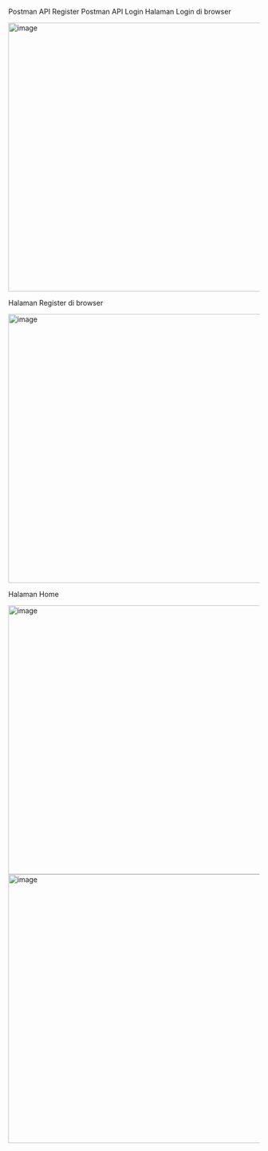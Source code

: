 Postman API Register
Postman API Login
Halaman Login di browser

<img width="959" height="539" alt="image" src="https://github.com/user-attachments/assets/920dd4ca-3214-4731-8d32-75690c556694" />

Halaman Register di browser

<img width="959" height="539" alt="image" src="https://github.com/user-attachments/assets/7ac2c367-6141-404d-9a26-0d4197d08f5a" />

Halaman Home

<img width="959" height="539" alt="image" src="https://github.com/user-attachments/assets/eb16ccab-bf3c-453a-bff7-2a57b86c68bf" />

<img width="959" height="539" alt="image" src="https://github.com/user-attachments/assets/9df76ae3-76e7-4fa2-87d3-25b95700e0c2" />
